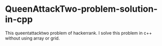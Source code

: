 # QueenAttackTwo-problem-solution-in-cpp
This queentattacktwo problem of hackerrank. I solve this problem in c++ without using array or grid. 
